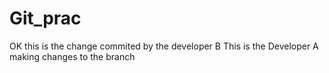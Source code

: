 # Git_prac
OK this is the change commited by the developer B 
This is the Developer A making changes to the branch 

